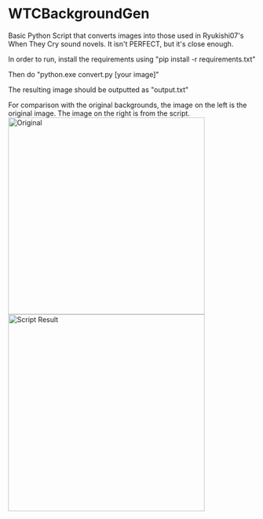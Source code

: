 # WTCBackgroundGen
Basic Python Script that converts images into those used in Ryukishi07's When They Cry sound novels. It isn't PERFECT, but it's close enough.

In order to run, install the requirements using "pip install -r requirements.txt"

Then do "python.exe convert.py [your image]"

The resulting image should be outputted as "output.txt"

For comparison with the original backgrounds, the image on the left is the original image. The image on the right is from the script.
<img src="https://i.imgur.com/zIwo6zY.jpeg" alt="Original" width="400"/> <img src="https://i.imgur.com/Yp7lop6.jpeg" alt="Script Result" width="400"/>
